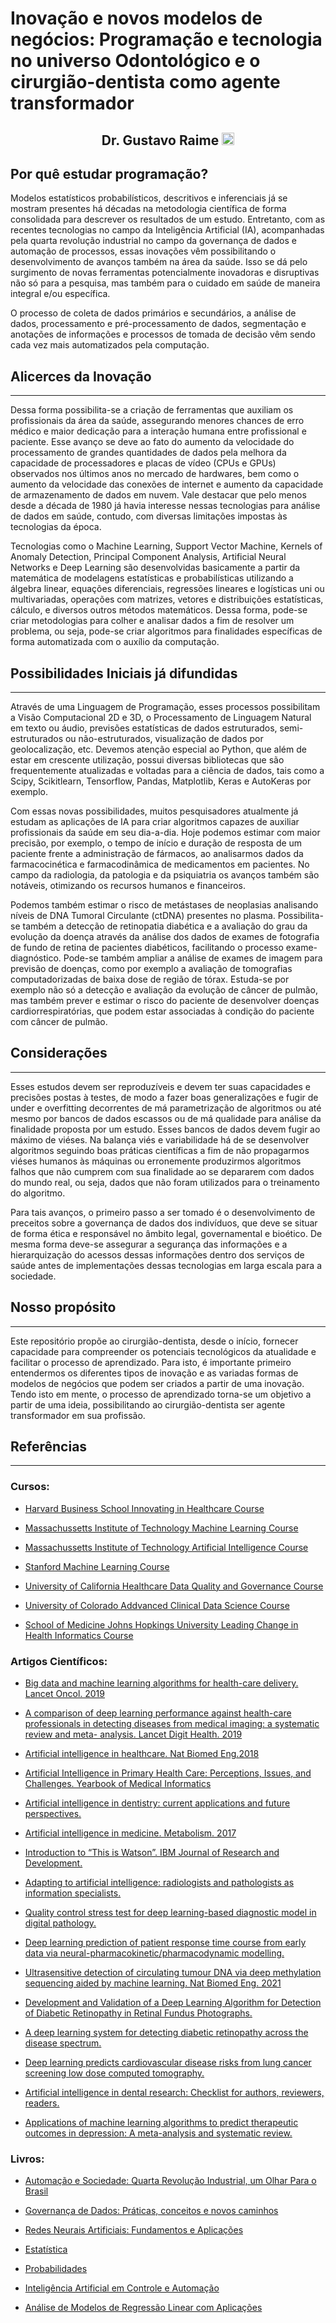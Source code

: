 # Inovação e novos modelos de negócios: Programação e tecnologia no universo Odontológico e o cirurgião-dentista como agente transformador  
<h2 align="center">Dr. Gustavo Raime
<a href="https://www.linkedin.com/in/gustavo-raime-health-innovation/">
    <img src="https://content.linkedin.com/content/dam/me/business/en-us/amp/brand-site/v2/bg/LI-Bug.svg.original.svg" alt="Logo" width="20" height="20">
</a>
</h2>

## Por quê estudar programação?


Modelos estatísticos probabilísticos, descritivos e inferenciais já se mostram presentes há décadas na metodologia científica de forma consolidada para descrever os resultados de um estudo. Entretanto, com as recentes tecnologias no campo da Inteligência Artificial (IA), acompanhadas pela quarta revolução industrial no campo da governança de dados e automação de processos, essas inovações vêm possibilitando o desenvolvimento de avanços também na área da saúde. Isso se dá pelo surgimento de novas ferramentas potencialmente inovadoras e disruptivas não só para a pesquisa, mas também para o cuidado em saúde de maneira integral e/ou específica.

O processo de coleta de dados primários e secundários, a análise de dados, processamento e pré-processamento de dados, segmentação e anotações de informações e processos de tomada de decisão vêm sendo cada vez mais automatizados pela computação. 

## Alicerces da Inovação
---

Dessa forma possibilita-se a criação de ferramentas que auxiliam os profissionais da área da saúde, assegurando menores chances de erro médico e maior dedicação para a interação humana entre profissional e paciente. Esse avanço se deve ao fato do aumento da velocidade do processamento de grandes quantidades de dados pela melhora da capacidade de processadores e placas de vídeo (CPUs e GPUs) observados nos últimos anos no mercado de hardwares, bem como o aumento da velocidade das conexões de internet e aumento da capacidade de armazenamento de dados em nuvem. Vale destacar que pelo menos desde a década de 1980 já havia interesse nessas tecnologias para análise de dados em saúde, contudo, com diversas limitações impostas às tecnologias da época.

Tecnologias como o Machine Learning, Support Vector Machine, Kernels of Anomaly Detection, Principal Component Analysis, Artificial Neural Networks e Deep Learning são desenvolvidas basicamente a partir da matemática de modelagens estatísticas e probabilísticas utilizando a álgebra linear, equações diferenciais, regressões lineares e logísticas uni ou multivariadas, operações com matrizes, vetores e distribuições estatísticas, cálculo, e diversos outros métodos matemáticos. Dessa forma, pode-se criar metodologias para colher e analisar dados a fim de resolver um problema, ou seja, pode-se criar algoritmos para finalidades específicas de forma automatizada com o auxílio da computação.

## Possibilidades Iniciais já difundidas
---

Através de uma Linguagem de Programação, esses processos possibilitam a Visão Computacional 2D e 3D, o Processamento de Linguagem Natural em texto ou áudio, previsões estatísticas de dados estruturados, semi-estruturados ou não-estruturados, visualização de dados por geolocalização, etc. Devemos atenção especial ao Python, que além de estar em crescente utilização, possui diversas bibliotecas que são frequentemente atualizadas e voltadas para a ciência de dados, tais como a Scipy, Scikitlearn, Tensorflow, Pandas, Matplotlib, Keras e AutoKeras por exemplo.  

Com essas novas possibilidades, muitos pesquisadores atualmente já estudam as aplicações de IA para criar algoritmos capazes de auxiliar profissionais da saúde em seu dia-a-dia. Hoje podemos estimar com maior precisão, por exemplo, o tempo de início e duração de resposta de um paciente frente a administração de fármacos, ao analisarmos dados da farmacocinética e farmacodinâmica de medicamentos em pacientes. No campo da radiologia, da patologia e da psiquiatria os avanços também são notáveis, otimizando os recursos humanos e financeiros.

Podemos também estimar o risco de metástases de neoplasias analisando níveis de DNA Tumoral Circulante (ctDNA) presentes no plasma. Possibilita-se também a detecção de retinopatia diabética e a avaliação do grau da evolução da doença através da análise dos dados de exames de fotografia de fundo de retina de pacientes diabéticos, facilitando o processo exame-diagnóstico. Pode-se também ampliar a análise de exames de imagem para previsão de doenças, como por exemplo a avaliação de tomografias computadorizadas de baixa dose de região de tórax. Estuda-se por exemplo não só a detecção e avaliação da evolução de câncer de pulmão, mas também prever e estimar o risco do paciente de desenvolver doenças cardiorrespiratórias, que podem estar associadas à condição do paciente com câncer de pulmão.

## Considerações
---

Esses estudos devem ser reproduzíveis e devem ter suas capacidades e precisões postas à testes, de modo a fazer boas generalizações e fugir de under e overfitting decorrentes de má parametrização de algoritmos ou até mesmo por bancos de dados escassos ou de má qualidade para análise da finalidade proposta por um estudo. Esses bancos de dados devem fugir ao máximo de viéses. Na balança viés e variabilidade há de se desenvolver algoritmos seguindo boas práticas científicas a fim de não propagarmos viéses humanos às máquinas ou erronemente produzirmos algoritmos falhos que não cumprem com sua finalidade ao se depararem com dados do mundo real, ou seja, dados que não foram utilizados para o treinamento do algoritmo.

Para tais avanços, o primeiro passo a ser tomado é o desenvolvimento de preceitos sobre a governança de dados dos indivíduos, que deve se situar de forma ética e responsável no âmbito legal, governamental e bioético. De mesma forma deve-se assegurar a segurança das informações e a hierarquização do acessos dessas informações dentro dos serviços de saúde antes de implementações dessas tecnologias em larga escala para a sociedade.

## Nosso propósito
---

Este repositório propõe ao cirurgião-dentista, desde o início, fornecer capacidade para compreender os potenciais tecnológicos da atualidade e facilitar o processo de aprendizado. Para isto, é importante primeiro entendermos os diferentes tipos de inovação e as variadas formas de modelos de negócios que podem ser criados a partir de uma inovação. Tendo isto em mente, o processo de aprendizado torna-se um objetivo a partir de uma ideia, possibilitando ao cirurgião-dentista ser agente transformador em sua profissão.


## Referências 
---

### Cursos:

- [Harvard Business School Innovating in Healthcare Course](https://www.edx.org/course/innovating-in-health-care-2?index=product&queryID=b138a62143c21aa14916b71f3a0705d9&position=1)

- [Massachussetts Institute of Technology Machine Learning Course](https://www.edx.org/course/machine-learning-with-python-from-linear-models-to?index=product&queryID=3bb24f46c3d0e98cc69f5a56dd637ca8&position=4)

- [Massachussetts Institute of Technology Artificial Intelligence Course](https://ocw.mit.edu/courses/electrical-engineering-and-computer-science/6-034-artificial-intelligence-fall-2010/)

- [Stanford Machine Learning Course](https://www.coursera.org/learn/machine-learning/home/welcome)

- [University of California Healthcare Data Quality and Governance Course](https://www.coursera.org/learn/healthcare-data-quality-governance)

- [University of Colorado Addvanced Clinical Data Science Course](https://www.coursera.org/learn/advanced-clinical-data-science)

- [School of Medicine Johns Hopkings University Leading Change in Health Informatics Course](https://www.coursera.org/learn/leading-change-health-informatics)

### Artigos Científicos:

 - [Big data and machine learning algorithms for health-care delivery. Lancet Oncol. 2019](https://pubmed.ncbi.nlm.nih.gov/31044724/)

- [A comparison of deep learning performance against health-care professionals in detecting diseases from medical imaging: a systematic review and meta- analysis. Lancet Digit Health. 2019](https://pubmed.ncbi.nlm.nih.gov/33323251/)

- [Artificial intelligence in healthcare. Nat Biomed Eng.2018](https://pubmed.ncbi.nlm.nih.gov/31015651/)

- [Artificial Intelligence in Primary Health Care: Perceptions, Issues, and Challenges. Yearbook of Medical Informatics](https://pubmed.ncbi.nlm.nih.gov/31022751/)

- [Artificial intelligence in dentistry: current applications and future perspectives.](https://pubmed.ncbi.nlm.nih.gov/32020135/)

- [Artificial intelligence in medicine. Metabolism. 2017](https://pubmed.ncbi.nlm.nih.gov/28126242/)

- [Introduction to “This is Watson”. IBM Journal of Research and Development.](https://ieeexplore.ieee.org/document/6177724)

- [Adapting to artificial intelligence: radiologists and pathologists as information specialists.](https://pubmed.ncbi.nlm.nih.gov/27898975/)

- [Quality control stress test for deep learning-based diagnostic model in digital pathology.](https://pubmed.ncbi.nlm.nih.gov/34168282/)

- [Deep learning prediction of patient response time course from early data via neural-pharmacokinetic/pharmacodynamic modelling.](https://www.nature.com/articles/s42256-021-00357-4?proof=t%29.)

- [Ultrasensitive detection of circulating tumour DNA via deep methylation sequencing aided by machine learning. Nat Biomed Eng. 2021](https://pubmed.ncbi.nlm.nih.gov/34131323/)

- [Development and Validation of a Deep Learning Algorithm for Detection of Diabetic Retinopathy in Retinal Fundus Photographs.](https://pubmed.ncbi.nlm.nih.gov/27898976/)

- [A deep learning system for detecting diabetic retinopathy across the disease spectrum.](https://pubmed.ncbi.nlm.nih.gov/34050158/)

- [Deep learning predicts cardiovascular disease risks from lung cancer screening low dose computed tomography.](https://pubmed.ncbi.nlm.nih.gov/34017001/)

- [Artificial intelligence in dental research: Checklist for authors, reviewers, readers.](https://pubmed.ncbi.nlm.nih.gov/33631303/)

- [Applications of machine learning algorithms to predict therapeutic outcomes in depression: A meta-analysis and systematic review.](https://pubmed.ncbi.nlm.nih.gov/30153635/)

### Livros:
- [Automação e Sociedade: Quarta Revolução Industrial, um Olhar Para o Brasil](https://www.amazon.com.br/Automa%C3%A7%C3%A3o-Sociedade-Quarta-Revolu%C3%A7%C3%A3o-Industrial/dp/8574528765)

- [Governança de Dados: Práticas, conceitos e novos caminhos](https://www.amazon.com.br/Governan%C3%A7a-Dados-Carlos-Barbieri/dp/855081069X/ref=asc_df_855081069X/?tag=googleshopp00-20&linkCode=df0&hvadid=408531403831&hvpos=&hvnetw=g&hvrand=9364924535825787286&hvpone=&hvptwo=&hvqmt=&hvdev=c&hvdvcmdl=&hvlocint=1001655&hvlocphy=1001773&hvtargid=pla-854287745913&psc=1)

- [Redes Neurais Artificiais: Fundamentos e Aplicações](https://www.amazon.com.br/Redes-Neurais-Artificiais-Fundamentos-Aplica%C3%A7%C3%B5es/dp/8588325144/ref=sr_1_10?__mk_pt_BR=%C3%85M%C3%85%C5%BD%C3%95%C3%91&dchild=1&keywords=redes+neurais+artificiais&qid=1629064824&s=books&sr=1-10&ufe=app_do%3Aamzn1.fos.6d798eae-cadf-45de-946a-f477d47705b9)

- [Estatística](https://www.amazon.com.br/Estat%C3%ADstica-Pedro-Luiz-Oliveira-Costa/dp/8521203004/ref=sr_1_1?__mk_pt_BR=%C3%85M%C3%85%C5%BD%C3%95%C3%91&dchild=1&keywords=estatistica+costa+neto+blucher&qid=1629064883&s=books&sr=1-1&ufe=app_do%3Aamzn1.fos.6d798eae-cadf-45de-946a-f477d47705b9)

- [Probabilidades](https://www.amazon.com.br/Probabilidades-Pedro-Luiz-Oliveira-Costa/dp/8521203837/ref=sr_1_2?__mk_pt_BR=%C3%85M%C3%85%C5%BD%C3%95%C3%91&dchild=1&keywords=estatistica+costa+neto&qid=1629064866&s=books&sr=1-2)

- [Inteligência Artificial em Controle e Automação](https://www.amazon.com.br/Intelig%C3%AAncia-Artificial-em-Controle-Automa%C3%A7%C3%A3o/dp/8521203101/ref=sr_1_1?__mk_pt_BR=%C3%85M%C3%85%C5%BD%C3%95%C3%91&dchild=1&keywords=inteligencia+artificial+nascimento+jr+Yoneyama&qid=1629064992&s=books&sr=1-1&ufe=app_do%3Aamzn1.fos.6d798eae-cadf-45de-946a-f477d47705b9)

- [Análise de Modelos de Regressão Linear com Aplicações](https://www.amazon.com.br/An%C3%A1lise-Modelos-Regress%C3%A3o-Linear-Aplica%C3%A7%C3%B5es/dp/8526807803/ref=sr_1_1?__mk_pt_BR=%C3%85M%C3%85%C5%BD%C3%95%C3%91&dchild=1&keywords=An%C3%A1lise+de+modelos+de+regress%C3%A3o+linear+com+aplica%C3%A7%C3%B5es&qid=1629065044&s=books&sr=1-1&ufe=app_do%3Aamzn1.fos.6d798eae-cadf-45de-946a-f477d47705b9)

